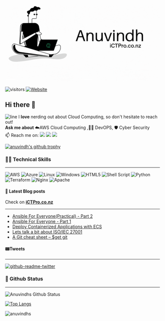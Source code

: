 

<p align=”center”>
<img width=”200" height=”200" src=./assets/banner5.gif alt=”my banner”>
</p>



![visitors](https://visitor-badge.glitch.me/badge?page_id=anuvindhs)  [![Website](https://img.shields.io/badge/Blogs-iCTPro.co.nz-blue)](https://ictpro.co.nz) 



## Hi there 👋
![line](https://cdn.discordapp.com/attachments/842741907720896512/842806312386428948/gif.gif)
I **love** nerding out about Cloud Computing, so don't hesitate to reach out!</br>
 **Ask me about** ☁️AWS Cloud Computing ,👨‍💻 DevOPS, 🛡️ Cyber Security </br>
📫 Reach me on: <a href="https://twitter.com/anuvindhs"><img src="https://img.shields.io/badge/Twitter-1DA1F2?style=for-the-badge&logo=twitter&logoColor=white"></a> <a href="https://www.linkedin.com/in/anuvindhs/"><img src="https://img.shields.io/badge/LinkedIn-0077B5?style=for-the-badge&logo=linkedin&logoColor=white"></a> <a href="https://dev.to/anuvindhs"><img src="https://img.shields.io/badge/dev.to-0A0A0A?style=for-the-badge&logo=dev.to&logoColor=white"></a>
</br> 

[![anuvindh's github trophy](https://github-profile-trophy.vercel.app/?username=anuvindhs&row=1)](https://github.com/anuvindhs/)

###  👨‍💻 Technical Skills
------
![AWS](https://img.shields.io/badge/AWS-%23FF9900.svg?style=for-the-badge&logo=amazon-aws&logoColor=white) ![Azure](https://img.shields.io/badge/azure-%230072C6.svg?style=for-the-badge&logo=microsoftazure&logoColor=white) ![Linux](https://img.shields.io/badge/Linux-FCC624?style=for-the-badge&logo=linux&logoColor=black) ![Windows](https://img.shields.io/badge/Windows-0078D6?style=for-the-badge&logo=windows&logoColor=white) ![HTML5](https://img.shields.io/badge/html5-%23E34F26.svg?style=for-the-badge&logo=html5&logoColor=white) ![Shell Script](https://img.shields.io/badge/shell_script-%23121011.svg?style=for-the-badge&logo=gnu-bash&logoColor=white) ![Python](https://img.shields.io/badge/python-3670A0?style=for-the-badge&logo=python&logoColor=ffdd54) ![Terraform](https://img.shields.io/badge/terraform-%235835CC.svg?style=for-the-badge&logo=terraform&logoColor=white) ![Nginx](https://img.shields.io/badge/nginx-%23009639.svg?style=for-the-badge&logo=nginx&logoColor=white)  ![Apache](https://img.shields.io/badge/apache-%23D42029.svg?style=for-the-badge&logo=apache&logoColor=white) 


#### 📘 Latest Blog posts

Check on **[iCTPro.co.nz](https://ictpro.co.nz)**

----
<!-- BLOG-POST-LIST:START -->
- [Ansible For Everyone&lpar;Practical&rpar; - Part 2](https://dev.to/aws-builders/ansible-for-everyonepractical-part-2-58a5)
- [Ansible For Everyone - Part 1](https://dev.to/aws-builders/ansible-for-everyone-part-1-5998)
- [Deploy Containerized Applications with ECS](https://dev.to/aws-builders/deploy-containerized-applications-with-ecs-55dc)
- [Lets talk a bit about ISO/IEC 27001](https://dev.to/aws-builders/lets-talk-a-bit-about-isoiec-27001-1gpl)
- [A Git cheat sheet – $get git](https://dev.to/aws-builders/a-git-cheat-sheet-get-git-2jm3)
<!-- BLOG-POST-LIST:END --> 

#### 📟Tweets
----
[![github-readme-twitter](https://github-readme-twitter.gazf.vercel.app/api?id=anuvindhs)](https://twitter.com/anuvindhs/)


### 📝 Github Status
--------------


![Anuvindhs Github Status](https://github-readme-stats.vercel.app/api?username=anuvindhs&hide=contribs,prs&show_icons=true&theme=dar)

[![Top Langs](https://github-readme-stats.vercel.app/api/top-langs/?username=anuvindhs&layout=compact&theme=dar)](https://github.com/anuvindhs)

<p><img align="center" src="https://github-readme-streak-stats.herokuapp.com/?user=anuvindhs&" alt="anuvindhs" /></p>
<figure class="video_container">
